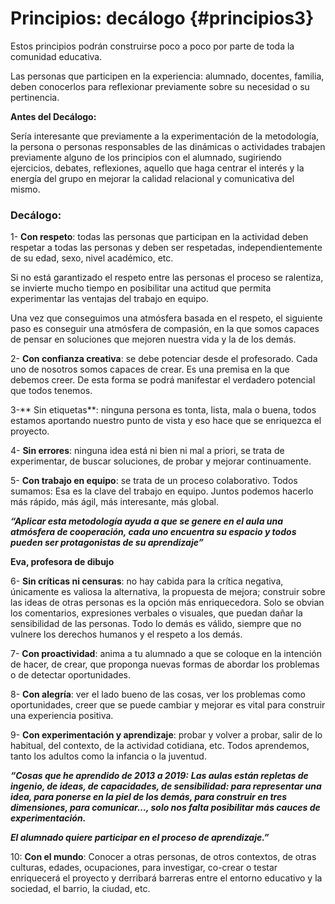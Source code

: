 # Principios: decálogo {#principios3}

Estos principios podrán construirse poco a poco por parte de toda la comunidad educativa.

Las personas que participen en la experiencia: alumnado, docentes, familia, deben conocerlos para reflexionar previamente sobre su necesidad o su pertinencia.

**Antes del Decálogo:**

Sería interesante que previamente a la experimentación de la metodología, la persona o personas responsables de las dinámicas o actividades trabajen previamente alguno de los principios con el alumnado, sugiriendo ejercicios, debates, reflexiones, aquello que haga centrar el interés y la energía del grupo en mejorar la calidad relacional y comunicativa del mismo.

### Decálogo:

1- **Con respeto**: todas las personas que participan en la actividad deben respetar a todas las personas y deben ser respetadas, independientemente de su edad, sexo, nivel académico, etc.

Si no está garantizado el respeto entre las personas el proceso se ralentiza, se invierte mucho tiempo en posibilitar una actitud que permita experimentar las ventajas del trabajo en equipo.

Una vez que conseguimos una atmósfera basada en el respeto, el siguiente paso es conseguir una atmósfera de compasión, en la que somos capaces de pensar en soluciones que mejoren nuestra vida y la de los demás.

2- **Con confianza creativa**: se debe potenciar desde el profesorado. Cada uno de nosotros somos capaces de crear. Es una premisa en la que debemos creer. De esta forma se podrá manifestar el verdadero potencial que todos tenemos.

3-** Sin etiquetas**: ninguna persona es tonta, lista, mala o buena, todos estamos aportando nuestro punto de vista y eso hace que se enriquezca el proyecto.

4- **Sin errores**: ninguna idea está ni bien ni mal a priori, se trata de experimentar, de buscar soluciones, de probar y mejorar continuamente.

5- **Con trabajo en equipo**: se trata de un proceso colaborativo. Todos sumamos: Esa es la clave del trabajo en equipo. Juntos podemos hacerlo más rápido, más ágil, más interesante, más global.

**_“Aplicar esta metodología ayuda a que se genere en el aula una atmósfera de cooperación, cada uno encuentra su espacio y todos pueden ser protagonistas de su aprendizaje”_**

**Eva, profesora de dibujo**

6- **Sin críticas ni censuras**: no hay cabida para la crítica negativa, únicamente es valiosa la alternativa, la propuesta de mejora; construir sobre las ideas de otras personas es la opción más enriquecedora. Solo se obvian los comentarios, expresiones verbales o visuales, que puedan dañar la sensibilidad de las personas. Todo lo demás es válido, siempre que no vulnere los derechos humanos y el respeto a los demás.

7- **Con proactividad**: anima a tu alumnado a que se coloque en la intención de hacer, de crear, que proponga nuevas formas de abordar los problemas o de detectar oportunidades.

8- **Con alegría**: ver el lado bueno de las cosas, ver los problemas como oportunidades, creer que se puede cambiar y mejorar es vital para construir una experiencia positiva.

9- **Con experimentación y aprendizaje**: probar y volver a probar, salir de lo habitual, del contexto, de la actividad cotidiana, etc. Todos aprendemos, tanto los adultos como la infancia o la juventud.

**_“Cosas que he aprendido de 2013 a 2019:_**
**_Las aulas están repletas de ingenio, de ideas, de capacidades, de sensibilidad: para representar una idea, para ponerse en la piel de los demás, para construir en tres dimensiones, para comunicar…, solo nos falta posibilitar más cauces de experimentación._**

**_El alumnado quiere participar en el proceso de aprendizaje.”_**

10: **Con el mundo**: Conocer a otras personas, de otros contextos, de otras culturas, edades, ocupaciones, para investigar, co-crear o testar enriquecerá el proyecto y derribará barreras entre el entorno educativo y la sociedad, el barrio, la ciudad, etc.
